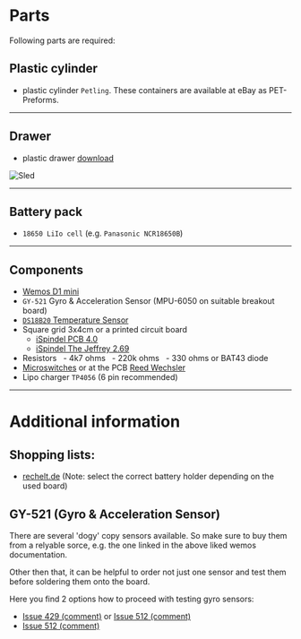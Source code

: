 # Parts

Following parts are required:

## Plastic cylinder

- plastic cylinder `Petling`. These containers are available at eBay as PET-Preforms.

***

## Drawer

- plastic drawer [download](https://github.com/universam1/iSpindel/raw/master/drawer/)

![Sled](/pics/Schlitten_cad.jpg)
***

## Battery pack

- `18650 LiIo cell` (e.g. `Panasonic NCR18650B`)

***

## Components

- [Wemos D1 mini](https://www.wemos.cc/en/latest/d1/d1_mini.html)
- `GY-521` Gyro & Acceleration Sensor (MPU-6050 on suitable breakout board)
- [`DS18B20` Temperature Sensor](https://www.maximintegrated.com/en/products/analog/sensors-and-sensor-interface/DS18B20.html)
- Square grid 3x4cm or a printed circuit board
  - [iSpindel PCB 4.0](https://www.pcbway.com/project/shareproject/iSpndel_4_0.html)
  - [iSpindel The Jeffrey 2.69](https://www.pcbway.com/project/shareproject/iSpindel_The_Jeffrey_2_69___Open_Source_Distilling.html)
- Resistors
  - 4k7 ohms
  - 220k ohms
  - 330 ohms or BAT43 diode
- [Microswitches](http://www.reichelt.de/Schiebeschalter/SS-ESP201/3/index.html?ACTION=3&LA=446&ARTICLE=112179&GROUPID=7595&artnr=SS+ESP201&SEARCH=SS%2BESP201) or at the PCB [Reed Wechsler](http://www.reichelt.de/Reedrelais/KSK-1C90/3/index.html?ACTION=3&LA=446&ARTICLE=27696&GROUPID=7617&artnr=KSK+1C90&SEARCH=KSK%2B1C90)
- Lipo charger `TP4056` (6 pin recommended)

***

# Additional information

## Shopping lists:
- [rechelt.de](https://www.reichelt.de/my/1848159) (Note: select the correct battery holder depending on the used board)

## GY-521 (Gyro & Acceleration Sensor)
There are several 'dogy' copy sensors available. So make sure to buy them from a relyable sorce, e.g. the one linked in the above liked wemos documentation.

Other then that, it can be helpful to order not just one sensor and test them before soldering them onto the board.

Here you find 2 options how to proceed with testing gyro sensors:
- [Issue 429 (comment)](https://github.com/universam1/iSpindel/issues/429#issuecomment-766389383) or [Issue 512 (comment)](https://github.com/universam1/iSpindel/issues/512#issuecomment-864923729)
- [Issue 512 (comment)](https://github.com/universam1/iSpindel/issues/512)
